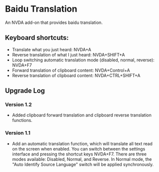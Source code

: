 # Baidu Translation

An NVDA add-on that provides baidu translation.

## Keyboard shortcuts:

* Translate what you just heard: NVDA+A
* Reverse translation of what I just heard: NVDA+SHIFT+A
* Loop switching automatic translation mode (disabled, normal, reverse): NVDA+F7
* Forward translation of clipboard content: NVDA+Control+A
* Reverse translation of clipboard content: NVDA+CTRL+SHIFT+A

## Upgrade Log

### Version 1.2

* Added clipboard forward translation and clipboard reverse translation functions.

### Version 1.1

* Add an automatic translation function, which will translate all text read on the screen when enabled. You can switch between the settings interface and pressing the shortcut keys NVDA+F7. There are three modes available: Disabled, Normal, and Reverse. In Normal mode, the "Auto Identify Source Language" switch will be applied synchronously.
